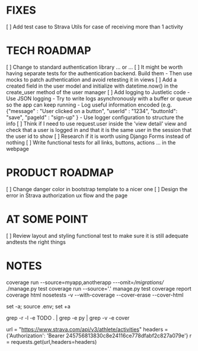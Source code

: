 
FIXES
=====

[ ] Add test case to Strava Utils for case of receiving more than 1 activity

TECH ROADMAP
============

[ ] Change to standard authentication library ... or ...
[ ] It might be worth having separate tests for the authentication backend. Build them - Then use mocks to patch authentication and avoid retesting it in views
[ ] Add a created field in the user model and initialize with datetime.now() in the create_user method of the user manager
[ ] Add logging to Justletic code
    - Use JSON logging
    - Try to write logs asynchronously with a buffer or queue so the app can keep running
    - Log useful information encoded (e.g.
        {"message" : "User clicked on a button",
         "userId" : "1234",
         "buttonId": "save",
         "pageId" : "sign-up"
        }
    - Use logger configuration to structure the info
[ ] Think if I need to use request.user inside the 'view detail' view and check that a user is logged in and that it is the same user in the session that the user id to show
[ ] Research if it is worth using Django Forms instead of nothing
[ ] Write functional tests for all links, buttons, actions ... in the webpage

PRODUCT ROADMAP
===============

[ ] Change danger color in bootstrap template to a nicer one
[ ] Design the error in Strava authorization ux flow and the page

AT SOME POINT
=============

[ ] Review layout and styling functional test to make sure it is still adequate andtests the right things 

NOTES
=====

coverage run --source=myapp,anotherapp ---omit=*/migrations/* ./manage.py test
coverage run --source='.' manage.py test
coverage report
coverage html
nosetests -v --with-coverage --cover-erase --cover-html

set -a; source .env; set +a

grep -r -l -e TODO  . | grep -e py | grep -v -e cover

url = "https://www.strava.com/api/v3/athlete/activities"
headers = {'Authorization': 'Bearer 245756813830c8e24116ce778dfabf2c827a079e'}
r = requests.get(url,headers=headers)
